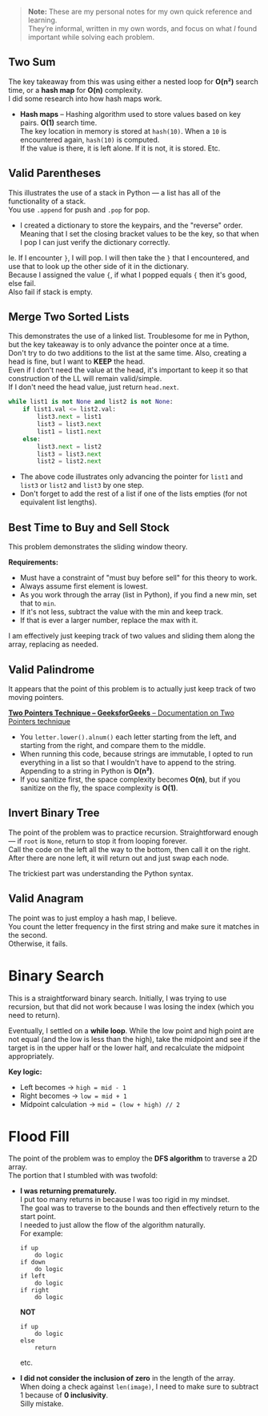 > **Note:** These are my personal notes for my own quick reference and learning.  
> They’re informal, written in my own words, and focus on what *I* found important while solving each problem.

## Two Sum

The key takeaway from this was using either a nested loop for **O(n²)** search time, or a **hash map** for **O(n)** complexity.  
I did some research into how hash maps work.  

- **Hash maps** – Hashing algorithm used to store values based on key pairs. **O(1)** search time.  
  The key location in memory is stored at `hash(10)`. When a `10` is encountered again, `hash(10)` is computed.  
  If the value is there, it is left alone. If it is not, it is stored. Etc.

## Valid Parentheses

This illustrates the use of a stack in Python — a list has all of the functionality of a stack.  
You use `.append` for push and `.pop` for pop.  

- I created a dictionary to store the keypairs, and the "reverse" order.  
  Meaning that I set the closing bracket values to be the key, so that when I pop I can just verify the dictionary correctly.  

Ie. If I encounter `}`, I will pop. I will then take the `}` that I encountered, and use that to look up the other side of it in the dictionary.  
Because I assigned the value `{`, if what I popped equals `{` then it's good, else fail.  
Also fail if stack is empty.

## Merge Two Sorted Lists

This demonstrates the use of a linked list. Troublesome for me in Python, but the key takeaway is to only advance the pointer once at a time.  
Don't try to do two additions to the list at the same time. Also, creating a head is fine, but I want to **KEEP** the head.  
Even if I don't need the value at the head, it's important to keep it so that construction of the LL will remain valid/simple.  
If I don't need the head value, just return `head.next`.
```python
while list1 is not None and list2 is not None:
    if list1.val <= list2.val:
        list3.next = list1
        list3 = list3.next
        list1 = list1.next
    else:
        list3.next = list2
        list3 = list3.next
        list2 = list2.next
```



- The above code illustrates only advancing the pointer for `list1` and `list3` or `list2` and `list3` by one step.  
- Don't forget to add the rest of a list if one of the lists empties (for not equivalent list lengths).


## Best Time to Buy and Sell Stock

This problem demonstrates the sliding window theory.

**Requirements:**
- Must have a constraint of "must buy before sell" for this theory to work.  
- Always assume first element is lowest.  
- As you work through the array (list in Python), if you find a new min, set that to `min`.  
- If it's not less, subtract the value with the min and keep track.  
- If that is ever a larger number, replace the max with it.  

I am effectively just keeping track of two values and sliding them along the array, replacing as needed.

## Valid Palindrome

It appears that the point of this problem is to actually just keep track of two moving pointers.  

[**Two Pointers Technique – GeeksforGeeks** – Documentation on Two Pointers technique  ](https://www.geeksforgeeks.org/dsa/two-pointers-technique/)

- You `letter.lower().alnum()` each letter starting from the left, and starting from the right, and compare them to the middle.  
- When running this code, because strings are immutable, I opted to run everything in a list so that I wouldn't have to append to the string. Appending to a string in Python is **O(n²)**.  
- If you sanitize first, the space complexity becomes **O(n)**, but if you sanitize on the fly, the space complexity is **O(1)**.

## Invert Binary Tree

The point of the problem was to practice recursion. Straightforward enough — if `root` is `None`, return to stop it from looping forever.  
Call the code on the left all the way to the bottom, then call it on the right.  
After there are none left, it will return out and just swap each node.  

The trickiest part was understanding the Python syntax.

## Valid Anagram

The point was to just employ a hash map, I believe.  
You count the letter frequency in the first string and make sure it matches in the second.  
Otherwise, it fails.

# Binary Search

This is a straightforward binary search. Initially, I was trying to use recursion, but that did not work because I was losing the index (which you need to return).

Eventually, I settled on a **while loop**. While the low point and high point are not equal (and the low is less than the high), take the midpoint and see if the target is in the upper half or the lower half, and recalculate the midpoint appropriately.

**Key logic:**

- Left becomes → `high = mid - 1`  
- Right becomes → `low = mid + 1`  
- Midpoint calculation → `mid = (low + high) // 2`

# Flood Fill

The point of the problem was to employ the **DFS algorithm** to traverse a 2D array.  
The portion that I stumbled with was twofold:

- **I was returning prematurely.**  
  I put too many returns in because I was too rigid in my mindset.  
  The goal was to traverse to the bounds and then effectively return to the start point.  
  I needed to just allow the flow of the algorithm naturally.  
  For example:
  ```
  if up
      do logic
  if down
      do logic
  if left
      do logic
  if right
      do logic
  ```

  **NOT**

  ```
  if up
      do logic
  else
      return
  ```
  etc.
- **I did not consider the inclusion of zero** in the length of the array.  
  When doing a check against `len(image)`, I need to make sure to subtract 1 because of **0 inclusivity**.  
  Silly mistake.


